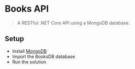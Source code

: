 # Books API
> A RESTful .NET Core API using a MongoDB database.

## Setup
- Install [MongoDB](https://docs.mongodb.com/manual/administration/install-community/)
- Import the BooksDB database
- Run the solution
